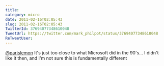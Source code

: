 ```yaml
---
title: 
category: micro
date: 2011-02-16T02:05:43
slug: 2011-02-16T02:05:43
TwitterId: 37694077348610048
TweetUrl: https://twitter.com/mark_philpot/status/37694077348610048
ReTweetUser: 
---
```


[@parislemon](https://twitter.com/parislemon) It's just too close to what Microsoft did in the 90's... I didn't like it then, and I'm not sure this is fundamentally different